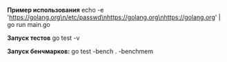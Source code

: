 **Пример использования**
    echo -e 'https://golang.org\n/etc/passwd\nhttps://golang.org\nhttps://golang.org' | go run main.go

**Запуск тестов**
    go test -v
    
**Запуск бенчмарков:**
	go test -bench . -benchmem